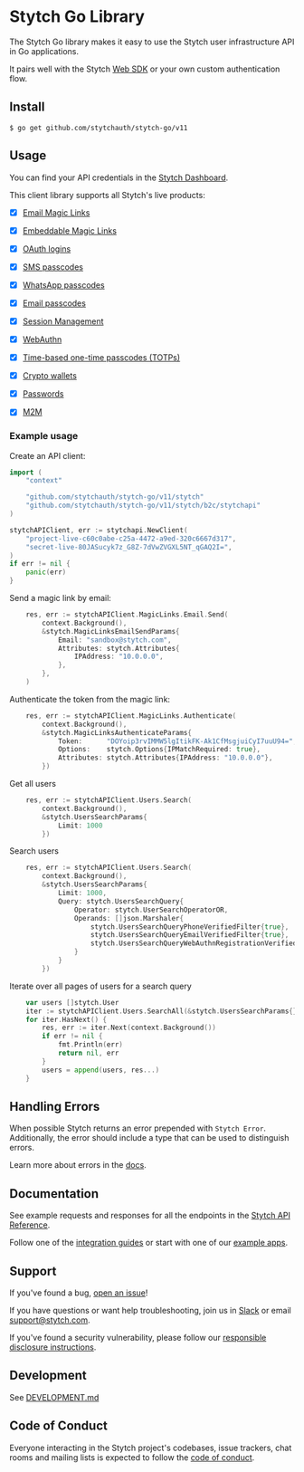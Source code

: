 # Stytch Go Library

The Stytch Go library makes it easy to use the Stytch user infrastructure API in Go applications.

It pairs well with the Stytch [Web SDK](https://www.npmjs.com/package/@stytch/stytch-js) or your own custom authentication flow.

## Install

```console
$ go get github.com/stytchauth/stytch-go/v11
```

## Usage

You can find your API credentials in the [Stytch Dashboard](https://stytch.com/dashboard/api-keys).

This client library supports all Stytch's live products:
  - [x] [Email Magic Links](https://stytch.com/docs/api/send-by-email)
  - [x] [Embeddable Magic Links](https://stytch.com/docs/guides/magic-links/embeddable-magic-links/api)
  - [x] [OAuth logins](https://stytch.com/docs/guides/oauth/idp-overview)
  - [x] [SMS passcodes](https://stytch.com/docs/api/send-otp-by-sms)
  - [x] [WhatsApp passcodes](https://stytch.com/docs/api/whatsapp-send)
  - [x] [Email passcodes](https://stytch.com/docs/api/send-otp-by-email)
  - [x] [Session Management](https://stytch.com/docs/guides/sessions/using-sessions)
  - [x] [WebAuthn](https://stytch.com/docs/guides/webauthn/api)
  - [x] [Time-based one-time passcodes (TOTPs)](https://stytch.com/docs/guides/totp/api)
  - [x] [Crypto wallets](https://stytch.com/docs/guides/web3/api)
  - [x] [Passwords](https://stytch.com/docs/guides/passwords/api)
  - [x] [M2M](https://stytch.com/docs/api/m2m-client)


### Example usage
Create an API client:
```go
import (
	"context"

	"github.com/stytchauth/stytch-go/v11/stytch"
	"github.com/stytchauth/stytch-go/v11/stytch/b2c/stytchapi"
)

stytchAPIClient, err := stytchapi.NewClient(
	"project-live-c60c0abe-c25a-4472-a9ed-320c6667d317",
	"secret-live-80JASucyk7z_G8Z-7dVwZVGXL5NT_qGAQ2I=",
)
if err != nil {
	panic(err)
}
```

Send a magic link by email:
```go
	res, err := stytchAPIClient.MagicLinks.Email.Send(
		context.Background(),
		&stytch.MagicLinksEmailSendParams{
			Email: "sandbox@stytch.com",
			Attributes: stytch.Attributes{
				IPAddress: "10.0.0.0",
			},
		},
	)
```

Authenticate the token from the magic link:
```go
	res, err := stytchAPIClient.MagicLinks.Authenticate(
		context.Background(),
		&stytch.MagicLinksAuthenticateParams{
			Token:      "DOYoip3rvIMMW5lgItikFK-Ak1CfMsgjuiCyI7uuU94=",
			Options:    stytch.Options{IPMatchRequired: true},
			Attributes: stytch.Attributes{IPAddress: "10.0.0.0"},
		})
```

Get all users
```go
    res, err := stytchAPIClient.Users.Search(
		context.Background(),
		&stytch.UsersSearchParams{
			Limit: 1000
		})
```

Search users
```go
	res, err := stytchAPIClient.Users.Search(
		context.Background(),
		&stytch.UsersSearchParams{
			Limit: 1000,
			Query: stytch.UsersSearchQuery{
				Operator: stytch.UserSearchOperatorOR,
				Operands: []json.Marshaler{
					stytch.UsersSearchQueryPhoneVerifiedFilter{true},
					stytch.UsersSearchQueryEmailVerifiedFilter{true},
					stytch.UsersSearchQueryWebAuthnRegistrationVerifiedFilter{true},
				}
			}
		})
```

Iterate over all pages of users for a search query
```go
	var users []stytch.User
	iter := stytchAPIClient.Users.SearchAll(&stytch.UsersSearchParams{})
	for iter.HasNext() {
		res, err := iter.Next(context.Background())
		if err != nil {
			fmt.Println(err)
			return nil, err
		}
		users = append(users, res...)
	}
```

## Handling Errors

When possible Stytch returns an error prepended with `Stytch Error`.
Additionally, the error should include a type that can be used to distinguish errors.

Learn more about errors in the [docs](https://stytch.com/docs/api/errors).

## Documentation

See example requests and responses for all the endpoints in the [Stytch API Reference](https://stytch.com/docs/api).

Follow one of the [integration guides](https://stytch.com/docs/guides) or start with one of our [example apps](https://stytch.com/docs/example-apps).

## Support

If you've found a bug, [open an issue](https://github.com/stytchauth/stytch-go/issues/new)!

If you have questions or want help troubleshooting, join us in [Slack](https://join.slack.com/t/stytch/shared_invite/zt-nil4wo92-jApJ9Cl32cJbEd9esKkvyg) or email support@stytch.com.

If you've found a security vulnerability, please follow our [responsible disclosure instructions](https://stytch.com/docs/resources/security-and-trust/security#:~:text=Responsible%20disclosure%20program).

## Development

See [DEVELOPMENT.md](DEVELOPMENT.md)

## Code of Conduct

Everyone interacting in the Stytch project's codebases, issue trackers, chat rooms and mailing lists is expected to follow the [code of conduct](CODE_OF_CONDUCT.md).
